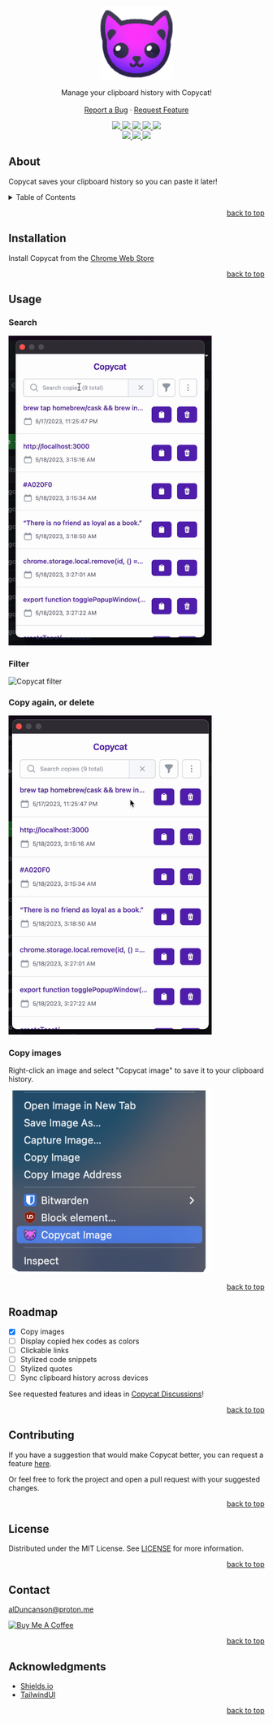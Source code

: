 <div id="top"></div>

<br />
<div align="center">
  <a href="https://github.com/alDuncanson/Copycat">
    <img src="public/icons/icon128.png" alt="Logo" height="144">
  </a>
  <p align="center">
    Manage your clipboard history with Copycat!
    <br />
    <br />
    <a href="https://github.com/alDuncanson/Copycat/issues/new?assignees=alDuncanson&labels=bug&projects=&template=bug_report.md&title=">Report a Bug</a>
    ·
    <a href="https://github.com/alDuncanson/Copycat/issues/new?assignees=alDuncanson&labels=enhancement&projects=&template=feature_request.md&title=">Request Feature</a>
  </p>
</div>

<!-- Badges -->
<div align="center">
	<a href="https://github.com/alDuncanson/Copycat/issues">
    <img src="https://img.shields.io/github/issues/alDuncanson/Copycat">
  </a>
	<a href="https://github.com/alDuncanson/Copycat/blob/main/LICENSE">
    <img src="https://img.shields.io/github/license/alDuncanson/Copycat">
  </a>
	<a href="https://github.com/alDuncanson/Copycat">
    <img src="https://img.shields.io/github/stars/alDuncanson/Copycat">
  </a>
	<a href="https://github.com/sponsors/alDuncanson">
		<img src="https://img.shields.io/github/sponsors/alDuncanson">
	</a>
  <a href="https://github.com/alDuncanson/Copycat/releases">
		<img src="https://img.shields.io/github/v/release/alduncanson/copycat?include_prereleases">
	</a>
</div>
<div align="center">
  <a href="https://chrome.google.com/webstore/detail/copycat/gdfhhdijmhnmgpjpifkdnmajomaaceng">
    <img src="https://img.shields.io/chrome-web-store/v/gdfhhdijmhnmgpjpifkdnmajomaaceng">
  </a>
  <a href="https://chrome.google.com/webstore/detail/copycat/gdfhhdijmhnmgpjpifkdnmajomaaceng">
    <img src="https://img.shields.io/chrome-web-store/rating/gdfhhdijmhnmgpjpifkdnmajomaaceng">
  </a>
  <a href="https://chrome.google.com/webstore/detail/copycat/gdfhhdijmhnmgpjpifkdnmajomaaceng">
    <img src="https://img.shields.io/chrome-web-store/users/gdfhhdijmhnmgpjpifkdnmajomaaceng">
  </a>
</div>

## About

Copycat saves your clipboard history so you can paste it later!

<details>
  <summary>Table of Contents</summary>
  <ol>
    <li><a href="#about">About</a></li>
		<li><a href="#installation">Installation</a></li>
    <li><a href="#usage">Usage</a></li>
    <li><a href="#roadmap">Roadmap</a></li>
    <li><a href="#contributing">Contributing</a></li>
    <li><a href="#license">License</a></li>
    <li><a href="#contact">Contact</a></li>
    <li><a href="#acknowledgments">Acknowledgments</a></li>
  </ol>
</details>

<p align="right"><a href="#top">back to top</a></p>

## Installation

Install Copycat from the [Chrome Web Store](https://chrome.google.com/webstore/detail/copycat/gdfhhdijmhnmgpjpifkdnmajomaaceng)

<p align="right"><a href="#top">back to top</a></p>

## Usage

### Search

<img src="content/search.gif" width="400" alt="Copycat search" />

### Filter

<img src="content/filter.gif" width="400" alt="Copycat filter" />

### Copy again, or delete

<img src="content/copy_and_delete.gif" width="400" alt="Copy again or delete a copy" />

### Copy images

Right-click an image and select "Copycat image" to save it to your clipboard history.

<img src="content/context_menu.png" width="400" alt="Copy again or delete a copy" />

<p align="right"><a href="#top">back to top</a></p>

## Roadmap

- [x] Copy images
- [ ] Display copied hex codes as colors
- [ ] Clickable links
- [ ] Stylized code snippets
- [ ] Stylized quotes
- [ ] Sync clipboard history across devices

See requested features and ideas in [Copycat Discussions](https://github.com/alDuncanson/Copycat/discussions)!

<p align="right"><a href="#top">back to top</a></p>

## Contributing

If you have a suggestion that would make Copycat better, you can request a feature [here](https://github.com/alDuncanson/Copycat/issues/new?assignees=alDuncanson&labels=enhancement&projects=&template=feature_request.md&title=).

Or feel free to fork the project and open a pull request with your suggested changes.

<p align="right"><a href="#top">back to top</a></p>

## License

Distributed under the MIT License. See [LICENSE](https://github.com/alDuncanson/Copycat/blob/main/LICENSE) for more information.

<p align="right"><a href="#top">back to top</a></p>

## Contact

alDuncanson@proton.me

<a href='https://www.buymeacoffee.com/alduncanson' target='_blank'><img src='https://cdn.buymeacoffee.com/buttons/default-orange.png' alt='Buy Me A Coffee' height='34' width='144'></a>

<p align="right"><a href="#top">back to top</a></p>

## Acknowledgments

- [Shields.io](https://shields.io)
- [TailwindUI](https://tailwindui.com/)

<p align="right"><a href="#top">back to top</a></p>
